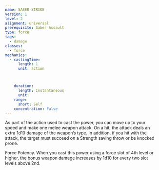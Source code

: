```yaml
---
name: SABER STRIKE
version: 1
level: 2
alignment: universal
prerequisite: Saber Assault
type: force
tags:
  - damage
classes:
  - force
mechanics:
  - castingTime:
      length: 1
      unit: action



    duration:
      length: Instantaneous
      unit: 
    range:
      short: Self
    concentration: False
---
```

As part of the action used to cast the power, you can move up to your speed and make one melee weapon attack. On a hit, the attack deals an extra 1d10 damage of the weapon’s type. In addition, if you hit with the attack, the target must succeed on a Strength saving throw or be knocked prone.

Force Potency. When you cast this power using a force slot of 4th level or higher, the bonus weapon damage increases by 1d10 for every two slot levels above 2nd.


    